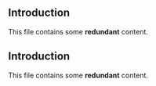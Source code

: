 ## Introduction
This file contains some **redundant** content.

## Introduction
This file contains some **redundant** content. 
